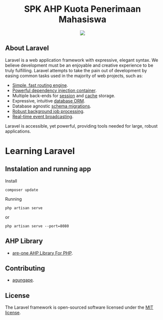 <h1 align="center">SPK AHP Kuota Penerimaan Mahasiswa</h1>
<p align="center"><img src="https://laravel.com/assets/img/components/logo-laravel.svg"></p>

## About Laravel

Laravel is a web application framework with expressive, elegant syntax. We believe development must be an enjoyable and creative experience to be truly fulfilling. Laravel attempts to take the pain out of development by easing common tasks used in the majority of web projects, such as:

- [Simple, fast routing engine](https://laravel.com/docs/routing).
- [Powerful dependency injection container](https://laravel.com/docs/container).
- Multiple back-ends for [session](https://laravel.com/docs/session) and [cache](https://laravel.com/docs/cache) storage.
- Expressive, intuitive [database ORM](https://laravel.com/docs/eloquent).
- Database agnostic [schema migrations](https://laravel.com/docs/migrations).
- [Robust background job processing](https://laravel.com/docs/queues).
- [Real-time event broadcasting](https://laravel.com/docs/broadcasting).

Laravel is accessible, yet powerful, providing tools needed for large, robust applications.

# Learning Laravel


## Instalation and running app

<p>Install</p>

```
composer update
```
<p>Running</p>

```
php artisan serve
```
or
```
php artisan serve --port=8080
```
## AHP Library

- [are-one AHP Library For PHP](https://github.com/are-one/ahp).

## Contributing

- [agungape](https://github.com/agungape).

## License

The Laravel framework is open-sourced software licensed under the [MIT license](https://opensource.org/licenses/MIT).

